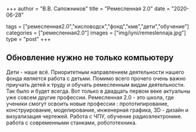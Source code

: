 +++
author = "В.В. Сапожников"
title = "Ремесленная 2.0"
date = "2020-06-28"

tags = ["ремесленная2.0","кисловодск","фонд","кмв","дети","обучение"]
categories = ["ремесленная2.0"]
images = ["img/iyni/remeslennaja.jpg"]
type = "post"
+++



## Обновление нужно не только компьютеру







Дети - наше всё. Приоритетным направлением деятельности нашего фонда является работа с детьми. Помимо всего прочего очень важно приучать детей к труду и обучать ремесленным видам деятельности. Так было и будет всегда. Вот только в двадцать первом веке актуальны уже совсем другие профессии.
 Ремесленная 2.0 - это школа, где ученики смогут освоить новые профессии : прототипирование, конструирование, моделирование, инженерная графика, 3D - дизайн и визуализация чертежей. Работа с ЧПУ, обучение радиоэлектронике. работа с современными станками, робототехника.

